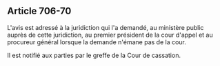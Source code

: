 Article 706-70
----
L'avis est adressé à la juridiction qui l'a demandé, au ministère public auprès
de cette juridiction, au premier président de la cour d'appel et au procureur
général lorsque la demande n'émane pas de la cour.

Il est notifié aux parties par le greffe de la Cour de cassation.
